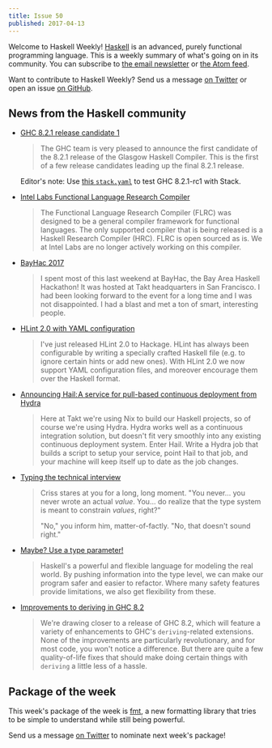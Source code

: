 ```yaml
---
title: Issue 50
published: 2017-04-13
---
```


Welcome to Haskell Weekly!
[Haskell](https://haskell-lang.org) is an advanced, purely functional programming language.
This is a weekly summary of what's going on in its community.
You can subscribe to [the email newsletter](https://news.us10.list-manage.com/subscribe?u=49a6a2e17b12be2c5c4dcb232&id=ffbbbbd930)
or [the Atom feed](/haskell-weekly.atom).

Want to contribute to Haskell Weekly?
Send us a message [on Twitter](https://twitter.com/haskellweekly)
or open an issue [on GitHub](https://github.com/haskellweekly/haskellweekly.github.io).

## News from the Haskell community

-   [GHC 8.2.1 release candidate 1](https://mail.haskell.org/pipermail/ghc-devs/2017-April/014096.html)

    > The GHC team is very pleased to announce the first candidate of the 8.2.1 release of the Glasgow Haskell Compiler. This is the first of a few release candidates leading up the final 8.2.1 release.

    Editor's note: Use [this `stack.yaml`](https://gist.github.com/tfausak/a36862c53a2cc53029cab18a05788b95/79e3c9a944900424fd83275d0e5d6e3c1d4844a5) to test GHC 8.2.1-rc1 with Stack.

-   [Intel Labs Functional Language Research Compiler](https://github.com/IntelLabs/flrc/tree/42126d36f36e3a2a55fbc6c1cbdb322d653d631f#readme)

    > The Functional Language Research Compiler (FLRC) was designed to be a general compiler framework for functional languages. The only supported compiler that is being released is a Haskell Research Compiler (HRC). FLRC is open sourced as is. We at Intel Labs are no longer actively working on this compiler.

-   [BayHac 2017](https://hackernoon.com/bayhac-2017-5ae29c196cd0)

    > I spent most of this last weekend at BayHac, the Bay Area Haskell Hackathon! It was hosted at Takt headquarters in San Francisco. I had been looking forward to the event for a long time and I was not disappointed. I had a blast and met a ton of smart, interesting people.

-   [HLint 2.0 with YAML configuration](https://neilmitchell.blogspot.com/2017/04/hlint-20-with-yaml-configuration.html)

    > I've just released HLint 2.0 to Hackage. HLint has always been configurable by writing a specially crafted Haskell file (e.g. to ignore certain hints or add new ones). With HLint 2.0 we now support YAML configuration files, and moreover encourage them over the Haskell format.

-   [Announcing Hail: A service for pull-based continuous deployment from Hydra](https://code.takt.com/announcing-hail-4da7208df56d)

    > Here at Takt we're using Nix to build our Haskell projects, so of course we're using Hydra. Hydra works well as a continuous integration solution, but doesn't fit very smoothly into any existing continuous deployment system. Enter Hail. Write a Hydra job that builds a script to setup your service, point Hail to that job, and your machine will keep itself up to date as the job changes.

-   [Typing the technical interview](https://aphyr.com/posts/342-typing-the-technical-interview)

    > Criss stares at you for a long, long moment. "You never... you never wrote an actual *value*. You... do realize that the type system is meant to constrain *values*, right?"
    >
    > "No," you inform him, matter-of-factly. "No, that doesn't sound right."

-   [Maybe? Use a type parameter!](http://www.parsonsmatt.org/2017/04/08/maybe_use_a_type_parameter.html)

    > Haskell's a powerful and flexible language for modeling the real world. By pushing information into the type level, we can make our program safer and easier to refactor. Where many safety features provide limitations, we also get flexibility from these.

-   [Improvements to deriving in GHC 8.2](https://ryanglscott.github.io/2017/04/12/improvements-to-deriving-in-ghc-82/)

    > We're drawing closer to a release of GHC 8.2, which will feature a variety of enhancements to GHC's `deriving`-related extensions. None of the improvements are particularly revolutionary, and for most code, you won't notice a difference. But there are quite a few quality-of-life fixes that should make doing certain things with `deriving` a little less of a hassle.

## Package of the week

This week's package of the week is [fmt](https://hackage.haskell.org/package/fmt),
a new formatting library that tries to be simple to understand while still being powerful.

Send us a message [on Twitter](https://twitter.com/haskellweekly) to nominate next week's package!
